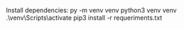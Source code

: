 Install dependencies:
py -m venv venv
    python3 venv venv
    .\venv\Scripts\activate
    pip3 install -r requeriments.txt
